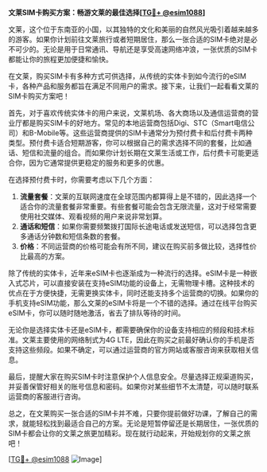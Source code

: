 **文莱SIM卡购买方案：畅游文莱的最佳选择[[TG💪+ @esim1088](https://t.me/s/esim1088)]**

文莱，这个位于东南亚的小国，以其独特的文化和美丽的自然风光吸引着越来越多的游客。如果你计划前往文莱旅行或者短期居住，那么一张合适的SIM卡绝对是必不可少的。无论是用于日常通讯、导航还是享受高速网络冲浪，一张优质的SIM卡都能让你的旅程更加便捷和愉快。

在文莱，购买SIM卡有多种方式可供选择，从传统的实体卡到如今流行的eSIM卡，各种产品和服务都旨在满足不同用户的需求。接下来，让我们一起看看文莱的SIM卡购买方案吧！

首先，对于喜欢传统实体卡的用户来说，文莱机场、各大商场以及通信运营商的营业厅都是购买SIM卡的好地方。常见的本地运营商包括Digi、STC（Smart电信公司）和B-Mobile等。这些运营商提供的SIM卡通常分为预付费卡和后付费卡两种类型。预付费卡适合短期游客，你可以根据自己的需求选择不同的套餐，比如通话、短信和流量的组合。而如果你计划长期在文莱生活或工作，后付费卡可能更适合你，因为它通常提供更稳定的服务和更多的优惠。

在选择预付费卡时，你需要考虑以下几个方面：
1. **流量套餐**：文莱的互联网速度在全球范围内都算得上是不错的，因此选择一个适合你的流量套餐非常重要。有些套餐可能会包含无限流量，这对于经常需要使用社交媒体、观看视频的用户来说非常划算。
2. **通话和短信**：如果你需要频繁拨打国际长途电话或发送短信，可以选择包含更多通话分钟数和短信条数的套餐。
3. **价格**：不同运营商的价格可能会有所不同，建议在购买前多做比较，选择性价比最高的方案。

除了传统的实体卡，近年来eSIM卡也逐渐成为一种流行的选择。eSIM卡是一种嵌入式芯片，可以直接安装在支持eSIM功能的设备上，无需物理卡槽。这种技术的优点在于方便快捷，无需更换实体卡，同时还能支持多个运营商的切换。如果你的手机支持eSIM功能，那么文莱的eSIM卡将是一个不错的选择。通过在线平台购买eSIM卡，你可以随时随地激活，省去了排队等待的时间。

无论你是选择实体卡还是eSIM卡，都需要确保你的设备支持相应的频段和技术标准。文莱主要使用的网络制式为4G LTE，因此在购买之前最好确认你的手机是否支持这些频段。如果不确定，可以通过运营商的官方网站或客服咨询来获取相关信息。

最后，提醒大家在购买SIM卡时注意保护个人信息安全。尽量选择正规渠道购买，并妥善保管好相关的账号信息和密码。如果你对某些细节不太清楚，可以随时联系运营商的客服进行咨询。

总之，在文莱购买一张合适的SIM卡并不难，只要你提前做好功课，了解自己的需求，就能轻松找到最适合自己的方案。无论是短暂停留还是长期居住，一张优质的SIM卡都会让你的文莱之旅更加精彩。现在就行动起来，开始规划你的文莱之旅吧！

[[TG💪+ @esim1088](https://t.me/s/esim1088) ![Image](https://i.postimg.cc/4NQfJmqS/Snipaste-2025-05-13-00-14-12.png)]